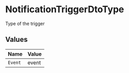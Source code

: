 # NotificationTriggerDtoType

Type of the trigger


## Values

| Name    | Value   |
| ------- | ------- |
| `Event` | event   |